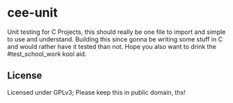 # cee-unit

Unit testing for C Projects, this should really be one file to import and
simple to use and understand. Building this since gonna be writing some stuff
in C and would rather have it tested than not. Hope you also want to drink the
\#test_school_work kool aid.

## License

Licensed under GPLv3; Please keep this in public domain, thx!
